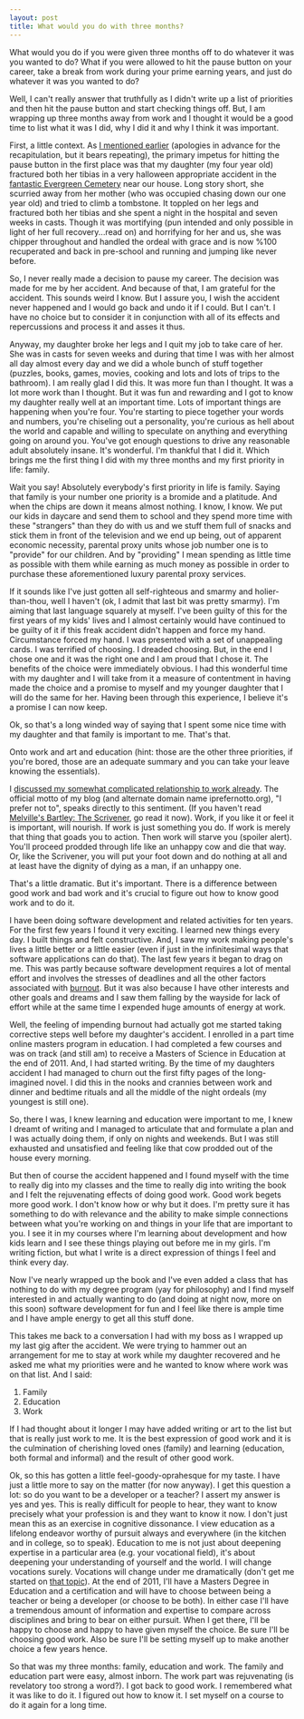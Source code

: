 ```yaml
---
layout: post
title: What would you do with three months?
---
```


What would you do if you were given three months off to do whatever it was you
wanted to do? What if you were allowed to hit the pause button on your career,
take a break from work during your prime earning years, and just do whatever it
was you wanted to do?

<!--more-->

Well, I can't really answer that truthfully as I didn't write up a list of
priorities and then hit the pause button and start checking things off. But, I
am wrapping up three months away from work and I thought it would be a good time
to list what it was I did, why I did it and why I think it was important.

First, a little context. As
<a href="http://www.jacobheric.com/2009/12/22/people-always-mean-well/">I
mentioned earlier</a> (apologies in advance for the recapitulation, but it bears
repeating), the primary impetus for hitting the pause button in the first place
was that my daughter (my four year old) fractured both her tibias in a very
halloween appropriate accident in the
<a href="http://www.trails.org/map_files/evergreen_description.html">fantastic
Evergreen Cemetery</a> near our house. Long story short, she scurried away from
her mother (who was occupied chasing down our one year old) and tried to climb a
tombstone. It toppled on her legs and fractured both her tibias and she spent a
night in the hospital and seven weeks in casts. Though it was mortifying (pun
intended and only possible in light of her full recovery...read on) and
horrifying for her and us, she was chipper throughout and handled the ordeal
with grace and is now %100 recuperated and back in pre-school and running and
jumping like never before.

So, I never really made a decision to pause my career. The decision was made for
me by her accident. And because of that, I am grateful for the accident. This
sounds weird I know. But I assure you, I wish the accident never happened and I
would go back and undo it if I could. But I can't. I have no choice but to
consider it in conjunction with all of its effects and repercussions and process
it and asses it thus.

<!--more-->

Anyway, my daughter broke her legs and I quit my job to take care of her. She
was in casts for seven weeks and during that time I was with her almost all day
almost every day and we did a whole bunch of stuff together (puzzles, books,
games, movies, cooking and lots and lots of trips to the bathroom). I am really
glad I did this. It was more fun than I thought. It was a lot more work than I
thought. But it was fun and rewarding and I got to know my daughter really well
at an important time. Lots of important things are happening when you're four.
You're starting to piece together your words and numbers, you're chiseling out a
personality, you're curious as hell about the world and capable and willing to
speculate on anything and everything going on around you. You've got enough
questions to drive any reasonable adult absolutely insane. It's wonderful. I'm
thankful that I did it. Which brings me the first thing I did with my three
months and my first priority in life: family.

Wait you say! Absolutely everybody's first priority in life is family. Saying
that family is your number one priority is a bromide and a platitude. And when
the chips are down it means almost nothing. I know, I know. We put our kids in
daycare and send them to school and they spend more time with these "strangers"
than they do with us and we stuff them full of snacks and stick them in front of
the television and we end up being, out of apparent economic necessity, parental
proxy units whose job number one is to "provide" for our children. And by
"providing" I mean spending as little time as possible with them while earning
as much money as possible in order to purchase these aforementioned luxury
parental proxy services.

If it sounds like I've just gotten all self-righteous and smarmy and
holier-than-thou, well I haven't (ok, I admit that last bit was pretty smarmy).
I'm aiming that last language squarely at myself. I've been guilty of this for
the first years of my kids' lives and I almost certainly would have continued to
be guilty of it if this freak accident didn't happen and force my hand.
Circumstance forced my hand. I was presented with a set of unappealing cards. I
was terrified of choosing. I dreaded choosing. But, in the end I chose one and
it was the right one and I am proud that I chose it. The benefits of the choice
were immediately obvious. I had this wonderful time with my daughter and I will
take from it a measure of contentment in having made the choice and a promise to
myself and my younger daughter that I will do the same for her. Having been
through this experience, I believe it's a promise I can now keep.

Ok, so that's a long winded way of saying that I spent some nice time with my
daughter and that family is important to me. That's that.

Onto work and art and education (hint: those are the other three priorities, if
you're bored, those are an adequate summary and you can take your leave knowing
the essentials).

I <a href="http://www.jacobheric.com/2009/12/22/people-always-mean-well/">
discussed my somewhat complicated relationship to work already</a>. The official
motto of my blog (and alternate domain name iprefernotto.org), "I prefer not
to", speaks directly to this sentiment. (If you haven't read
<a href="http://www.bartleby.com/129/">Melville's Bartley: The Scrivener</a>, go
read it now). Work, if you like it or feel it is important, will nourish. If
work is just something you do. If work is merely that thing that goads you to
action. Then work will starve you (spoiler alert). You'll proceed prodded
through life like an unhappy cow and die that way. Or, like the Scrivener, you
will put your foot down and do nothing at all and at least have the dignity of
dying as a man, if an unhappy one.

That's a little dramatic. But it's important. There is a difference between good
work and bad work and it's crucial to figure out how to know good work and to do
it.

I have been doing software development and related activities for ten years. For
the first few years I found it very exciting. I learned new things every day. I
built things and felt constructive. And, I saw my work making people's lives a
little better or a little easier (even if just in the infinitesimal ways that
software applications can do that). The last few years it began to drag on me.
This was partly because software development requires a lot of mental effort and
involves the stresses of deadlines and all the other factors associated with
<a href="http://stackoverflow.com/questions/48958/what-causes-developer-burnout">burnout</a>.
But it was also because I have other interests and other goals and dreams and I
saw them falling by the wayside for lack of effort while at the same time I
expended huge amounts of energy at work.

Well, the feeling of impending burnout had actually got me started taking
corrective steps well before my daughter's accident. I enrolled in a part time
online masters program in education. I had completed a few courses and was on
track (and still am) to receive a Masters of Science in Education at the end
of 2011. And, I had started writing. By the time of my daughters accident I had
managed to churn out the first fifty pages of the long-imagined novel. I did
this in the nooks and crannies between work and dinner and bedtime rituals and
all the middle of the night ordeals (my youngest is still one).

So, there I was, I knew learning and education were important to me, I knew I
dreamt of writing and I managed to articulate that and formulate a plan and I
was actually doing them, if only on nights and weekends. But I was still
exhausted and unsatisfied and feeling like that cow prodded out of the house
every morning.

But then of course the accident happened and I found myself with the time to
really dig into my classes and the time to really dig into writing the book and
I felt the rejuvenating effects of doing good work. Good work begets more good
work. I don't know how or why but it does. I'm pretty sure it has something to
do with relevance and the ability to make simple connections between what you're
working on and things in your life that are important to you. I see it in my
courses where I'm learning about development and how kids learn and I see these
things playing out before me in my girls. I'm writing fiction, but what I write
is a direct expression of things I feel and think every day.

Now I've nearly wrapped up the book and I've even added a class that has nothing
to do with my degree program (yay for philosophy) and I find myself interested
in and actually wanting to do (and doing at night now, more on this soon)
software development for fun and I feel like there is ample time and I have
ample energy to get all this stuff done.

This takes me back to a conversation I had with my boss as I wrapped up my last
gig after the accident. We were trying to hammer out an arrangement for me to
stay at work while my daughter recovered and he asked me what my priorities were
and he wanted to know where work was on that list. And I said:

1. Family
2. Education
3. Work

If I had thought about it longer I may have added writing or art to the list but
that is really just work to me. It is the best expression of good work and it is
the culmination of cherishing loved ones (family) and learning (education, both
formal and informal) and the result of other good work.

Ok, so this has gotten a little feel-goody-oprahesque for my taste. I have just
a little more to say on the matter (for now anyway). I get this question a lot:
so do you want to be a developer or a teacher? I assert my answer is yes and
yes. This is really difficult for people to hear, they want to know precisely
what your profession is and they want to know it now. I don't just mean this as
an exercise in cognitive dissonance. I view education as a lifelong endeavor
worthy of pursuit always and everywhere (in the kitchen and in college, so to
speak). Education to me is not just about deepening expertise in a particular
area (e.g. your vocational field), it's about deepening your understanding of
yourself and the world. I will change vocations surely. Vocations will change
under me dramatically (don't get me started on
<a href="http://www.jacobheric.com/2009/12/19/fragmented-java-web-development/">that
topic</a>). At the end of 2011, I'll have a Masters Degree in Education and a
certification and will have to choose between being a teacher or being a
developer (or choose to be both). In either case I'll have a tremendous amount
of information and expertise to compare across disciplines and bring to bear on
either pursuit. When I get there, I'll be happy to choose and happy to have
given myself the choice. Be sure I'll be choosing good work. Also be sure I'll
be setting myself up to make another choice a few years hence.

So that was my three months: family, education and work. The family and
education part were easy, almost inborn. The work part was rejuvenating (is
revelatory too strong a word?). I got back to good work. I remembered what it
was like to do it. I figured out how to know it. I set myself on a course to do
it again for a long time.
